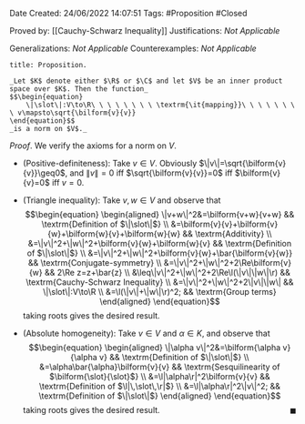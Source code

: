 <div class="topSpace"></div>

Date Created: 24/06/2022 14:07:51
Tags: #Proposition #Closed

Proved by: [[Cauchy-Schwarz Inequality]]
Justifications: _Not Applicable_

Generalizations: _Not Applicable_
Counterexamples: _Not Applicable_

``` ad-Proposition
title: Proposition.

_Let $K$ denote either $\R$ or $\C$ and let $V$ be an inner product space over $K$. Then the function_
$$\begin{equation}
    \|\slot\|:V\to\R\ \ \ \ \ \ \ \ \textrm{\it{mapping}}\ \ \ \ \ \ \ \ v\mapsto\sqrt{\bilform{v}{v}}
\end{equation}$$
_is a norm on $V$._

```

_Proof_. We verify the axioms for a norm on $V$.
* (Positive-definiteness): Take $v\in V$. Obviously $\|v\|=\sqrt{\bilform{v}{v}}\geq0$, and $\|v\|=0$ iff $\sqrt{\bilform{v}{v}}=0$ iff $\bilform{v}{v}=0$ iff $v=0$.

* (Triangle inequality): Take $v,w\in V$ and observe that
$$\begin{equation}
    \begin{aligned}
        \|v+w\|^2&=\bilform{v+w}{v+w} && \textrm{Definition of $\|\slot\|$} \\
        &=\bilform{v}{v}+\bilform{v}{w}+\bilform{w}{v}+\bilform{w}{w} && \textrm{Additivity} \\
        &=\|v\|^2+\|w\|^2+\bilform{v}{w}+\bilform{w}{v} && \textrm{Definition of $\|\slot\|$} \\
        &=\|v\|^2+\|w\|^2+\bilform{v}{w}+\bar{\bilform{v}{w}} && \textrm{Conjugate-symmetry} \\
        &=\|v\|^2+\|w\|^2+2\Re\bilform{v}{w} && 2\Re z=z+\bar{z} \\
        &\leq\|v\|^2+\|w\|^2+2\Re\l(\|v\|\|w\|\r) && \textrm{Cauchy-Schwarz Inequality} \\
        &=\|v\|^2+\|w\|^2+2\|v\|\|w\| && \|\slot\|:V\to\R \\
        &=\l(\|v\|+\|w\|\r)^2; && \textrm{Group terms}
    \end{aligned}
\end{equation}$$
taking roots gives the desired result.
* (Absolute homogeneity): Take $v\in V$ and $\alpha\in K$, and observe that
$$\begin{equation}
    \begin{aligned}
        \|\alpha v\|^2&=\bilform{\alpha v}{\alpha v} && \textrm{Definition of $\|\slot\|$} \\
        &=\alpha\bar{\alpha}\bilform{v}{v} && \textrm{Sesquilinearity of $\bilform{\slot}{\slot}$} \\
        &=\l|\alpha\r|^2\bilform{v}{v} && \textrm{Definition of $\l|\,\slot\,\r|$} \\
        &=\l|\alpha\r|^2\|v\|^2; && \textrm{Definition of $\|\slot\|$}
    \end{aligned}
\end{equation}$$
taking roots gives the desired result.<span style="float:right;">$\blacksquare$</span>
